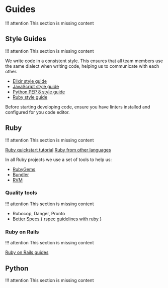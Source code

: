 # Guides

!!! attention
    This section is missing content

## Style Guides

!!! attention
    This section is missing content

We write code in a consistent style. This ensures that all team members use the same dialect when writing code, helping us to communicate with each other.

* [Elixir style guide](https://github.com/christopheradams/elixir_style_guide)
* [JavaScript style guide](https://github.com/airbnb/javascript)
* [Python PEP 8 style guide](https://www.python.org/dev/peps/pep-0008/)
* [Ruby style guide](https://github.com/bbatsov/ruby-style-guide)

Before starting developing code, ensure you have linters installed and configured for you code editor.

## Ruby

!!! attention
    This section is missing content

[Ruby quickstart tutorial](https://www.ruby-lang.org/en/documentation/quickstart)
[Ruby from other languages](https://www.ruby-lang.org/en/documentation/ruby-from-other-languages)

In all Ruby projects we use a set of tools to help us:

* [RubyGems](http://guides.rubygems.org)
* [Bundler](http://bundler.io)
* [RVM](https://rvm.io)

### Quality tools

!!! attention
    This section is missing content

* Rubocop, Danger, Pronto
* [Better Specs { rspec guidelines with ruby }](http://www.betterspecs.org/)

### Ruby on Rails

!!! attention
    This section is missing content

[Ruby on Rails guides](http://guides.rubyonrails.org)

## Python

!!! attention
    This section is missing content
